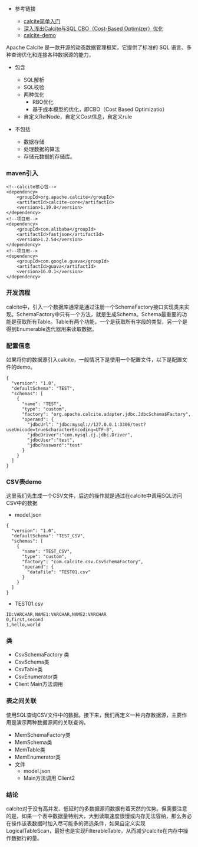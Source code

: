 
- 参考链接 

  - [calcite简单入门](https://blog.gavinzh.com/2019/06/29/calcite-learn/)
  - [深入浅出Calcite与SQL CBO（Cost-Based Optimizer）优化](https://www.cnblogs.com/listenfwind/p/13192259.html)
  - [calcite-demo](https://github.com/shezhiming/calcite-demo)

Apache Calcite 是一款开源的动态数据管理框架，它提供了标准的 SQL 语言、多种查询优化和连接各种数据源的能力，

- 包含
  - SQL解析
  - SQL校验
  - 两种优化
    - RBO优化
    - 基于成本模型的优化，即CBO（Cost Based Optimizatio）
  - 自定义RelNode，自定义Cost信息，自定义rule

- 不包括
  - 数据存储 
  - 处理数据的算法
  - 存储元数据的存储库。

### maven引入
```
<!--calcite核心包-->
<dependency>
    <groupId>org.apache.calcite</groupId>
    <artifactId>calcite-core</artifactId>
    <version>1.19.0</version>
</dependency>
<!--项目用-->
<dependency>
    <groupId>com.alibaba</groupId>
    <artifactId>fastjson</artifactId>
    <version>1.2.54</version>
</dependency>
<!--项目用-->
<dependency>
    <groupId>com.google.guava</groupId>
    <artifactId>guava</artifactId>
    <version>16.0.1</version>
</dependency>
```
### 开发流程
calcite中，引入一个数据库通常是通过注册一个SchemaFactory接口实现类来实现。SchemaFactory中只有一个方法，就是生成Schema。Schema最重要的功能是获取所有Table。Table有两个功能，一个是获取所有字段的类型，另一个是得到Enumerable迭代器用来读取数据。

### 配置信息
如果将你的数据源引入calcite，一般情况下是使用一个配置文件，以下是配置文件的demo。
```
{
  "version": "1.0",
  "defaultSchema": "TEST",
  "schemas": [
    {
      "name": "TEST",
      "type": "custom",
      "factory": "org.apache.calcite.adapter.jdbc.JdbcSchema$Factory",
      "operand": {
        "jdbcUrl": "jdbc:mysql://127.0.0.1:3306/test?useUnicode=true&characterEncoding=UTF-8",
        "jdbcDriver":"com.mysql.cj.jdbc.Driver",
        "jdbcUser":"test",
        "jdbcPassword":"test"
      }
    }
  ]
}
```
### CSV表demo
这里我们先生成一个CSV文件，后边的操作就是通过在calcite中调用SQL访问CSV中的数据
- model.json
```
{
  "version": "1.0",
  "defaultSchema": "TEST_CSV",
  "schemas": [
    {
      "name": "TEST_CSV",
      "type": "custom",
      "factory": "com.calcite.csv.CsvSchemaFactory",
      "operand": {
        "dataFile": "TEST01.csv"
      }
    }
  ]
}
```
- TEST01.csv
```
ID:VARCHAR,NAME1:VARCHAR,NAME2:VARCHAR
0,first,second
1,hello,world
```

### 类
- CsvSchemaFactory 类
- CsvSchema类
- CsvTable类
- CsvEnumerator类
- Client Main方法调用

### 表之间关联
使用SQL查询CSV文件中的数据。接下来，我们再定义一种内存数据源，主要作用是演示两种数据源间的关联查询。
- MemSchemaFactory类
- MemSchema类
- MemTable类
- MemEnumerator类
- 文件
    - model.json
    - Main方法调用 Client2
    


### 结论

calcite对于没有高并发、低延时的多数据源间数据有着天然的优势。但需要注意的是，如果一个表中数据量特别大，大到读取速度很慢或内存无法容纳，那么务必在操作该表数据时加入尽可能多的筛选条件，如果自定义实现LogicalTableScan，最好也是实现FilterableTable，从而减少calcite在内存中操作数据行的量。